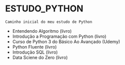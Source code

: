 # ESTUDO_PYTHON

    Caminho inicial do meu estudo de Python
 - Entendendo Algoritmo (livro)
 - Introdução a Programação com Python (livro)
 - Curso de Python 3 do Básico Ao Avançado (Udemy)
 - Python Fluente (livro)
- Introdução SQL (livro)
- Data Sciene do Zero (livro)